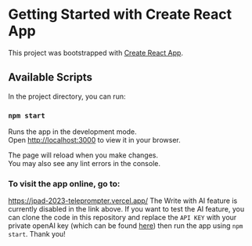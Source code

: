 # Getting Started with Create React App

This project was bootstrapped with [Create React App](https://github.com/facebook/create-react-app).

## Available Scripts

In the project directory, you can run:

### `npm start`

Runs the app in the development mode.\
Open [http://localhost:3000](http://localhost:3000) to view it in your browser.

The page will reload when you make changes.\
You may also see any lint errors in the console.

### To visit the app online, go to:
https://jpad-2023-teleprompter.vercel.app/
The Write with AI feature is currently disabled in the link above. If you want to test the AI feature, you can clone the code in this repository and replace the `API KEY` with your private openAI key (which can be found [here](https://platform.openai.com/account/api-keys)) then run the app using `npm start`. Thank you!
